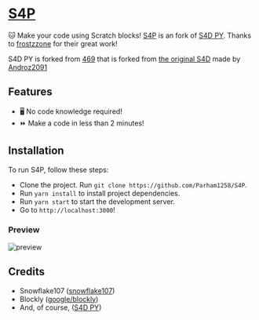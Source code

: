 # [S4P](https://s4d-py.vercel.app/)

🐱 Make your code using Scratch blocks! [S4P](https://s4p.vercel.app/) is an fork of [S4D PY](https://s4d-py.vercel.app/). Thanks to [frostzzone](https://github.com/frostzzone) for their great work!

S4D PY is forked from [469](https://deploy-preview-469--scratch-for-discord.netlify.app) that is forked from [the original S4D](https://scratch-for-discord.netlify.app) made by [Androz2091](https://github.com/Androz2091)

## Features

* 🖥️ No code knowledge required!  
* ⏩ Make a code in less than 2 minutes!  

<!--## Example

![example](./examples/example.png)

<!--## Run On Repl.it

You can run your bot on repl.it. To do so, click the download link at the top right corner of the website. Import these files in your repl.it project, and run the following commands in the "SHELL" tab:
- `npm install`
- `node bot.js` (or hit the Run button)

And you're done!-->

## Installation

To run S4P, follow these steps:

* Clone the project. Run `git clone https://github.com/Parham1258/S4P`.
* Run `yarn install` to install project dependencies.
* Run `yarn start` to start the development server.
* Go to `http://localhost:3000`!

<!--## How to set up your bot

The discord.js guide has [instructions for setting up a bot application](https://discordjs.guide/preparations/setting-up-a-bot-application.html#creating-your-bot). Once you've followed the instructions you can paste the bot token into the "Connect to Discord with token..." block. The next page in the guide shows how to invite the bot to a server.

## Desktop Apps
**[Click Here](https://androz2091.github.io/scratch-for-discord/download/index.html)** to download desktop version of **scratch-for-discord**.

## Android App
**[Google Play Store](https://play.google.com/store/apps/details?id=com.snowflakestudio.scratchfordiscord)**
-->
### Preview
![preview](https://i.imgur.com/UJ2SKlc.png)

## Credits

* Snowflake107 ([snowflake107](https://github.com/Snowflake107))
* Blockly ([google/blockly](https://github.com/google/blockly))
* And, of course, ([S4D PY](https://github.com/s4d-py/s4d-py))
